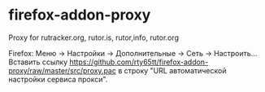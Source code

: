 # firefox-addon-proxy
Proxy for rutracker.org, rutor.is, rutor,info, rutor.org


Firefox: Меню → Настройки → Дополнительные → Сеть → Настроить...
Вставить ссылку https://github.com/rty65tt/firefox-addon-proxy/raw/master/src/proxy.pac в строку "URL автоматической настройки сервиса прокси". 

